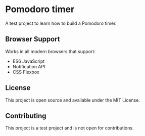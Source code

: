 # Pomodoro timer

A test project to learn how to build a Pomodoro timer.

## Browser Support

Works in all modern browsers that support:
- ES6 JavaScript
- Notification API
- CSS Flexbox

## License

This project is open source and available under the MIT License.

## Contributing

This project is a test project and is not open for contributions.